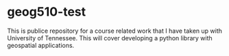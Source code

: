 # geog510-test

This is publice repository for a course related work that I have taken up with University of Tennessee.
This will cover developing a python library with geospatial applications.
